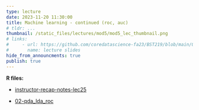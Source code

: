 ```yaml
---
type: lecture
date: 2023-11-20 11:30:00
title: Machine learning - continued (roc, auc)
# tldr: ...
thumbnail: /static_files/lectures/mod5/mod5_lec_thumbnail.png
# links:
#     - url: https://github.com/coredatascience-fa23/BST219/blob/main/00_course_introduction/Lecture_01.pdf
#       name: lecture slides
hide_from_announcments: true
publish: true
---
```

**R files:**
- [instructor-recap-notes-lec25](https://github.com/coredatascience-fa23/BST219/blob/main/instructor_lecture-recap-notes/instructor_notes_lec25.Rmd)


- [02-qda_lda_roc](https://github.com/coredatascience-fa23/BST219/blob/main/06_machine-learning/02_qda_lda_roc.Rmd)

